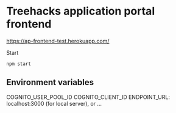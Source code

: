 # Treehacks application portal frontend

https://ap-frontend-test.herokuapp.com/

Start
```
npm start
```

## Environment variables
COGNITO_USER_POOL_ID
COGNITO_CLIENT_ID
ENDPOINT_URL: localhost:3000 (for local server), or ...